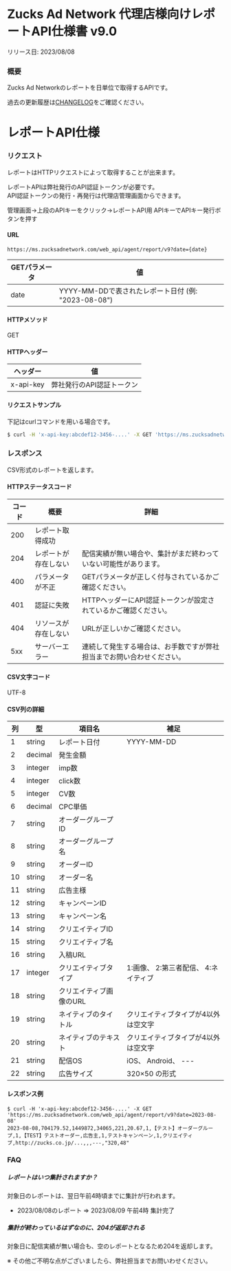 # Zucks Ad Network 代理店様向けレポートAPI仕様書 v9.0

リリース日: 2023/08/08

### 概要

Zucks Ad Networkのレポートを日単位で取得するAPIです。  

過去の更新履歴は[CHANGELOG](./CHANGELOG.md)をご確認ください。


# レポートAPI仕様

### リクエスト

レポートはHTTPリクエストによって取得することが出来ます。

レポートAPIは弊社発行のAPI認証トークンが必要です。  
API認証トークンの発行・再発行は代理店管理画面からできます。

管理画面→上段のAPIキーをクリック→レポートAPI用 APIキーでAPIキー発行ボタンを押す

#### URL

```
https://ms.zucksadnetwork.com/web_api/agent/report/v9?date={date}
```

| GETパラメータ | 値 | 
| --- | --- |
| date | YYYY-MM-DDで表されたレポート日付 (例: "2023-08-08") |

#### HTTPメソッド

GET

#### HTTPヘッダー

| ヘッダー | 値 | 
| --- | --- |
| x-api-key | 弊社発行のAPI認証トークン |

#### リクエストサンプル

下記はcurlコマンドを用いる場合です。

``` sh
$ curl -H 'x-api-key:abcdef12-3456-....' -X GET 'https://ms.zucksadnetwork.com/web_api/agent/report/v9?date=2023-08-08'
```

### レスポンス

CSV形式のレポートを返します。  

#### HTTPステータスコード

| コード | 概要 | 詳細 |
| --- | ---- | ----- |
| 200 | レポート取得成功 | |
| 204 | レポートが存在しない | 配信実績が無い場合や、集計がまだ終わっていない可能性があります。 |
| 400 | パラメータが不正 | GETパラメータが正しく付与されているかご確認ください。 |
| 401 | 認証に失敗 | HTTPヘッダーにAPI認証トークンが設定されているかご確認ください。 |
| 404 | リソースが存在しない | URLが正しいかご確認ください。 |
| 5xx | サーバーエラー | 連続して発生する場合は、お手数ですが弊社担当までお問い合わせください。 |

#### CSV文字コード

UTF-8

#### CSV列の詳細

| 列 | 型 | 項目名 | 補足 |
| --- | --- | --- | --- |
| 1 | string | レポート日付 | YYYY-MM-DD |
| 2 | decimal | 発生金額 | |
| 3 | integer | imp数 | |
| 4 | integer | click数 | |
| 5 | integer | CV数 | |
| 6 | decimal | CPC単価 | |
| 7 | string | オーダーグループID | |
| 8 | string | オーダーグループ名 | |
| 9 | string | オーダーID | |
| 10 | string | オーダー名 | |
| 11 | string | 広告主様 | |
| 12 | string | キャンペーンID | |
| 13 | string | キャンペーン名 | |
| 14 | string | クリエイティブID | |
| 15 | string | クリエイティブ名 | |
| 16 | string | 入稿URL | |
| 17 | integer | クリエイティブタイプ | 1:画像、 2:第三者配信、 4:ネイティブ |
| 18 | string | クリエイティブ画像のURL | |
| 19 | string | ネイティブのタイトル | クリエイティブタイプが4以外は空文字 |
| 20 | string | ネイティブのテキスト | クリエイティブタイプが4以外は空文字 |
| 21 | string | 配信OS | iOS、 Android、 --- |
| 22 | string | 広告サイズ | 320×50 の形式 |

#### レスポンス例

```
$ curl -H 'x-api-key:abcdef12-3456-....' -X GET 'https://ms.zucksadnetwork.com/web_api/agent/report/v9?date=2023-08-08'
2023-08-08,704179.52,1449872,34065,221,20.67,1,【テスト】オーダーグループ,1,【TEST】テストオーダー,広告主,1,テストキャンペーン,1,クリエイティブ,http://zucks.co.jp/...,,,---,"320,48"
```

### FAQ

##### レポートはいつ集計されますか？

対象日のレポートは、翌日午前4時頃までに集計が行われます。

* 2023/08/08のレポート => 2023/08/09 午前4時 集計完了

##### 集計が終わっているはずなのに、204が返却される

対象日に配信実績が無い場合も、空のレポートとなるため204を返却します。

※ その他ご不明な点がございましたら、弊社担当までお問いわせください。
